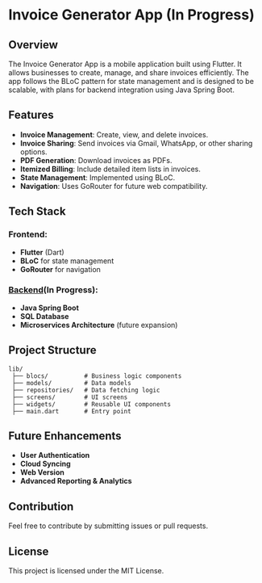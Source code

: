 # Invoice Generator App (In Progress)

## Overview
The Invoice Generator App is a mobile application built using Flutter. It allows businesses to create, manage, and share invoices efficiently. The app follows the BLoC pattern for state management and is designed to be scalable, with plans for backend integration using Java Spring Boot.

## Features
- **Invoice Management**: Create, view, and delete invoices.
- **Invoice Sharing**: Send invoices via Gmail, WhatsApp, or other sharing options.
- **PDF Generation**: Download invoices as PDFs.
- **Itemized Billing**: Include detailed item lists in invoices.
- **State Management**: Implemented using BLoC.
- **Navigation**: Uses GoRouter for future web compatibility.

## Tech Stack
### Frontend:
- **Flutter** (Dart)
- **BLoC** for state management
- **GoRouter** for navigation

### [Backend](https://github.com/sid2710-alt/invoice_services)(In Progress):
- **Java Spring Boot**
- **SQL Database**
- **Microservices Architecture** (future expansion)

## Project Structure
```
lib/
 ├── blocs/          # Business logic components
 ├── models/         # Data models
 ├── repositories/   # Data fetching logic
 ├── screens/        # UI screens
 ├── widgets/        # Reusable UI components
 ├── main.dart       # Entry point
```

## Future Enhancements
- **User Authentication**
- **Cloud Syncing**
- **Web Version**
- **Advanced Reporting & Analytics**

## Contribution
Feel free to contribute by submitting issues or pull requests.

## License
This project is licensed under the MIT License.

